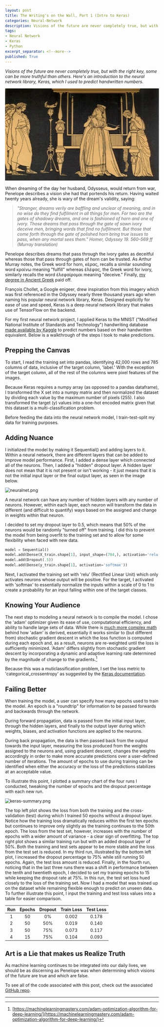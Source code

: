 ```yaml
---
layout: post
title: The Writing's on the Wall, Part 1 (Intro to Keras)
categories: Neural-Network
description: Visions of the future are never completely true, but with the right key, some can be more truthful than others.  Here's an introduction to the neural network library, Keras, which I used to predict handwritten numbers.
tags:
- Neural Network
- Keras
- Python
excerpt_separator: <!--more-->
published: True
---
```

*Visions of the future are never completely true, but with the right key, some can be more truthful than others.  Here's an introduction to the neural network library, Keras, which I used to predict handwritten numbers.*

![Penelope.jpg](/static/img/Penelope.jpg)

<!--more-->

When dreaming of the day her husband, Odysseus, would return from war, Penelope describes a vision she had that portends his return.  Having waited twenty years already, she is wary of the dream's validity, saying:

>*"Stranger, dreams verily are baffling and unclear of meaning, and in no wise do they find fulfilment in all things for men. For two are the gates of shadowy dreams, and one is fashioned of horn and one of ivory. Those dreams that pass through the gate of sawn ivory deceive men, bringing words that find no fulfilment. But those that come forth through the gate of polished horn bring true issues to pass, when any mortal sees them." Homer, Odyssey 19. 560–569 ff (Murray translation)*

Penelope describes dreams that pass through the ivory gates as deceitful whereas those that pass through gates of horn can be trusted.  As Arthur Murray notes, the Greek word for horn, κέρας, recalls a similar sounding word κραίνω meaning "fulfill" whereas ἐλέφας, the Greek word for ivory, similarly recalls the word ἐλεφαίρομαι meaning "deceive."  Finally, [my degree in Ancient Greek](https://thedatasleuth.github.io/about/) paid off.

François Chollet, a Google enigeer, drew inspiration from this imagery which was first referenced in the Odyssey nearly three thousand years ago when naming his popular neural network library, Keras.  Designed explicitly for ease of use and speed, Keras is a deep neural network library that makes use of TensorFlow on the backend.

For my first neural network project, I applied Keras to the MNIST ("Modified National Institute of Standards and Technology") handwriting database [made available by Kaggle](https://www.kaggle.com/c/digit-recognizer/data) to predict numbers based on their handwritten equivalent.  Below is a walkthrough of the steps I took to make predictions.

## Prepping the Canvas

<!-- Neural networks, in a single line, attempt to iteratively train a set (or sets) of weights that, when used together, return the most accurate predictions for a set of inputs. Just like many of our past models, the model is trained using a loss function, which our model will attempt to minimize over iterations. Remember that a loss function is some function that takes in our predictions and the actual values and returns some sort of aggregate value that shows how accurate (or not) we were.

Neural networks do this by establishing sets of neurons (known as hidden layers) that take in some sort of input(s), apply a weight, and pass that output onward. As we feed more data into the network, it adjusts those weights based on the output of the loss function, until we have highly trained and specific weights. -->

To start, I read the training set into pandas, identifying 42,000 rows and 785 columns of data, inclusive of the target column, 'label.'  With the exception of the target column, all of the rest of the columns were pixel features of the images.  

<!-- Should I maybe talk about how to convert images to pixels here? -->


Because Keras requires a numpy array (as opposed to a pandas dataframe), I transformed the X set into a numpy matrix and then normalized the dataset by dividing each value by the maximum number of pixels (255).  I also transformed the target (y) values into a one-hot encoded matrix given that this dataset is a multi-classification problem.

Before feeding the data into the neural network model, I train-test-split my data for training purposes.

## Adding Nuance

I initialized the model by making it Sequential() and adding layers to it.  Within a neural network, there are different layers that can be added to improve model performance.  First, I added a dense layer which connected all of the neurons.  Then, I added a "hidden" dropout layer.  A hidden layer does not mean that it is not present or isn't working - it just means that it is not the initial input layer or the final output layer, as seen in the image below.

![neuralnet.png](/static/img/neuralnet.png)

A neural network can have any number of hidden layers with any number of neurons.  However, within each layer, each neuron will transform the data in different (and difficult to quantify) ways based on the assigned and change in weights within that neuron.

I decided to set my dropout layer to 0.5, which means that 50% of the neurons would be randomly "turned off" from training.  I did this to prevent the model from being overfit to the training set and to allow for some flexibility when faced with new data.

```python
model = Sequential()
model.add(Dense(X_train.shape[1], input_shape=(784,), activation='relu'))
model.add(Dropout(.5))
model.add(Dense(y_train.shape[1], activation='softmax'))
```

Next, I activated the training set with 'relu' (Rectified Linear Unit) which only activates neurons whose output will be positive.  For the target, I activated with 'softmax' to essentially normalize the inputs within a scale of 0 to 1 to create a probability for an input falling within one of the target classes.

## Knowing Your Audience

The next step to modeling a neural network is to compile the model.  I chose the 'adam' optimizer given its ease of use, computational efficiency, and ability to handle large sets of data.  While there is [much more complex math](https://arxiv.org/pdf/1412.6980.pdf) behind how 'adam' is derived, essentially it works similar to (but different from) stochastic gradient descent in which the loss function is computed during each epoch and, as a result, neurons are re-weighted until the loss is sufficiently minimized.  'Adam' differs slightly from stochastic gradient descent by incorporating a dynamic and adaptive learning rate determined by the magnitude of change to the gradients.[^1]

Because this was a muticlassification problem, I set the loss metric to 'categorical_crossentropy' as suggested by the [Keras documentation](https://keras.io/losses/#categorical_crossentropy).

## Failing Better

When training the model, a user can specify how many epochs used to train the model.  An epoch is a "roundtrip" for information to be passed forwards and backwards through the network.  

During forward propagation, data is passed from the initial input layer, through the hidden layers, and finally to the output layer during which weights, biases, and activation functions are applied to the neurons.  

During back propagation, the data is then passed back from the output towards the input layer, measuring the loss produced from the weights assigned to the neurons and, using gradient descent, changes the weights accordingly in order to make more accurate predictions over a user-defined number of iterations.  The amount of epochs to use during training can be identified when either the accuracy or the loss of the predictions stabilizes at an acceptable value.

To illustrate this point, I plotted a summary chart of the four runs I conducted, tweaking the number of epochs and the dropout percentage with each new run.  

![keras-summary.png](/static/img/keras-summary.png)

The top left plot shows the loss from both the training and the cross-validation (test) during which I trained 50 epochs without a dropout layer.  Notice how the training loss dramatically reduces within the first ten epochs but continues to improve only slightly as the training continues to the 50th epoch.  The loss from the test set, however, increases with the number of epochs with a wider amount of variance - a clear sign of overfitting.  The top right plot shows a similar training run but with an added dropout layer of 50%.  Both the training and test sets appear to be more stable and the loss from the test set is reduced.  In my third run, illustrated by the bottom left plot, I increased the dropout percentage to 75% while still running 50 epochs.  Again, the test loss amount is reduced.  Finally, in the fourth run, noticing that in the last three runs there was a shift in performance between the tenth and twentieth epoch, I decided to set my training epochs to 15 while keeping the dropout rate at 75%.  In this run, the test set loss hued closely to the loss of the training set.  Now I had a model that was trained up on the dataset while remaining flexible enough to predict on unseen data.  To further illustrate this point, I input the training and test loss values into a table for easier comparison.

| Run    | Epochs  | Dropout | Train Loss  | Test Loss  |
|:------:|:-------:|:-------:|:-----------:|:----------:|
| 1      | 50      | 0%      | 0.002       | 0.178      |
| 2      | 50      | 50%     | 0.019       | 0.140      |
| 3      | 50      | 75%     | 0.073       | 0.117      |
| 4      | 15      | 75%     | 0.104       | 0.093      |


## Art is a Lie that makes us Realize Truth

As machine learning continues to be integrated into our daily lives, we should be as discerning as Penelope was when determining which visions of the future are true and which are false.

To see all of the code associated with this post, check out the associated [GitHub repo](https://github.com/thedatasleuth/Digit-Recognizer-Keras).

---
[^1]:[https://machinelearningmastery.com/adam-optimization-algorithm-for-deep-learning/](https://machinelearningmastery.com/adam-optimization-algorithm-for-deep-learning/)

